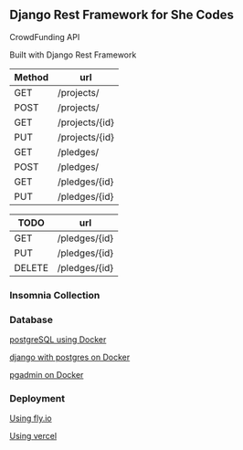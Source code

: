 ## Django Rest Framework for She Codes

CrowdFunding API

Built with Django Rest Framework

| Method | url            |
| ------ | -------------- |
| GET    | /projects/     |
| POST   | /projects/     |
| GET    | /projects/{id} |
| PUT    | /projects/{id} |
| GET    | /pledges/      |
| POST   | /pledges/      |
| GET    | /pledges/{id}  |
| PUT    | /pledges/{id}  |

<!-- TODO -->

| TODO   | url           |
| ------ | ------------- |
| GET    | /pledges/{id} |
| PUT    | /pledges/{id} |
| DELETE | /pledges/{id} |

### Insomnia Collection

### Database

[postgreSQL using Docker](https://selectfrom.dev/how-to-configure-django-postgresql-environment-using-docker-8d5bb2db447c)

[django with postgres on Docker](https://medium.com/@aman_adastra/how-to-set-up-a-django-project-with-postgresql-on-docker-344441d97bde)

[pgadmin on Docker](https://towardsdatascience.com/how-to-run-postgresql-and-pgadmin-using-docker-3a6a8ae918b5)

### Deployment

[Using fly.io](https://github.com/Hauteclere/SheCodesDRF2023Supplementary/blob/main/deployment/deployment.md)

[Using vercel](https://www.devmaesters.com/blog/15)
